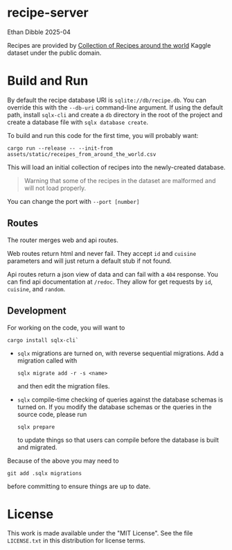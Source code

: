 # recipe-server

Ethan Dibble 2025-04

Recipes are provided by [Collection of Recipes around the world](https://www.kaggle.com/datasets/prajwaldongre/collection-of-recipes-around-the-world/data) Kaggle dataset under the public domain.

# Build and Run

By default the recipe database URI is `sqlite://db/recipe.db`. You can override this with the `--db-uri` command-line argument. If using the default path, install `sqlx-cli` and create a `db` directory in the root of the project and create a database file with `sqlx database create`.

To build and run this code for the first time, you will probably want:

`cargo run --release -- --init-from assets/static/receipes_from_around_the_world.csv`

This will load an initial collection of recipes into the newly-created database.

> Warning that some of the recipes in the dataset are malformed and will not load properly.

You can change the port with `--port [number]`

## Routes

The router merges web and api routes. 

Web routes return html and never fail. They accept `id` and `cuisine` parameters and will just return a default stub if not found.

Api routes return a json view of data and can fail with a `404` response. You can find api documentation at `/redoc`. They allow for get requests by `id`, `cuisine`, and `random`.

## Development

For working on the code, you will want to

```
cargo install sqlx-cli`
```

* `sqlx` migrations are turned on, with reverse sequential migrations. Add a            migration called <name> with
  ```
  sqlx migrate add -r -s <name>
  ```
  and then edit the migration files.

* `sqlx` compile-time checking of queries against the database schemas is turned on.    If you modify the database schemas or the queries in the source code, please run
  ```
  sqlx prepare
  ```
  to update things so that users can compile before the database is built and   migrated.
 
Because of the above you may need to
```
git add .sqlx migrations
```
before committing to ensure things are up to date.
# License

This work is made available under the "MIT License". See the file `LICENSE.txt` in this distribution for license terms.

